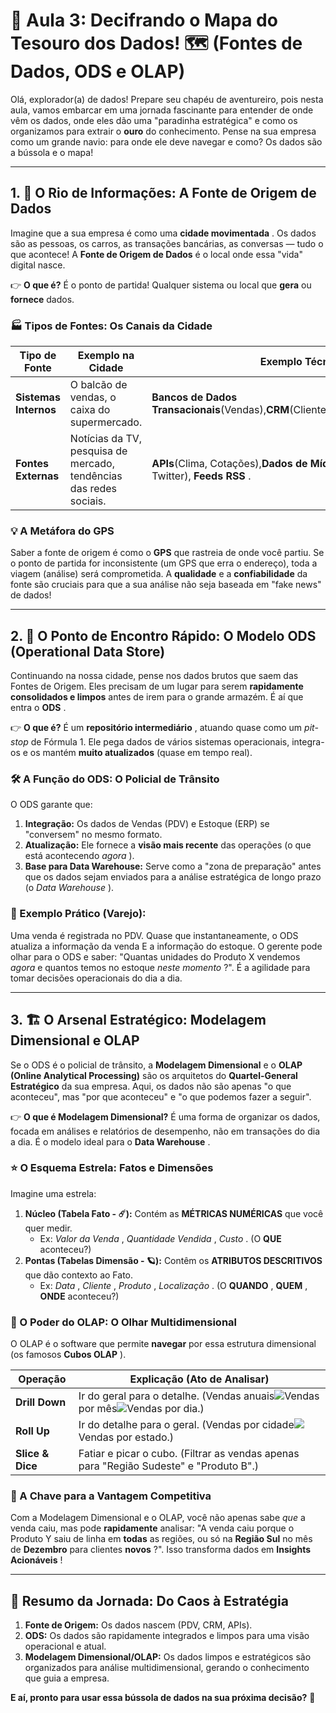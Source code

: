 
# 🚀 Aula 3: Decifrando o Mapa do Tesouro dos Dados! 🗺️ (Fontes de Dados, ODS e OLAP)

Olá, explorador(a) de dados! Prepare seu chapéu de aventureiro, pois nesta aula, vamos embarcar em uma jornada fascinante para entender de onde vêm os dados, onde eles dão uma "paradinha estratégica" e como os organizamos para extrair o **ouro** do conhecimento. Pense na sua empresa como um grande navio: para onde ele deve navegar e como? Os dados são a bússola e o mapa!

---

## 1. 🌊 O Rio de Informações: A Fonte de Origem de Dados

Imagine que a sua empresa é como uma  **cidade movimentada** . Os dados são as pessoas, os carros, as transações bancárias, as conversas — tudo o que acontece! A **Fonte de Origem de Dados** é o local onde essa "vida" digital nasce.

👉 **O que é?** É o ponto de partida! Qualquer sistema ou local que **gera** ou **fornece** dados.

### 🏭 Tipos de Fontes: Os Canais da Cidade

| Tipo de Fonte               | Exemplo na Cidade                                                    | Exemplo Técnico                                                                                             |
| --------------------------- | -------------------------------------------------------------------- | ------------------------------------------------------------------------------------------------------------ |
| **Sistemas Internos** | O balcão de vendas, o caixa do supermercado.                        | **Bancos de Dados Transacionais**(Vendas),**CRM**(Clientes),**ERP**(Finanças/Estoque).    |
| **Fontes Externas**   | Notícias da TV, pesquisa de mercado, tendências das redes sociais. | **APIs**(Clima, Cotações),**Dados de Mídia Social**(Facebook, Twitter), **Feeds RSS** . |

### 💡 A Metáfora do GPS

Saber a fonte de origem é como o **GPS** que rastreia de onde você partiu. Se o ponto de partida for inconsistente (um GPS que erra o endereço), toda a viagem (análise) será comprometida. A **qualidade** e a **confiabilidade** da fonte são cruciais para que a sua análise não seja baseada em "fake news" de dados!

---

## 2. 🚦 O Ponto de Encontro Rápido: O Modelo ODS (Operational Data Store)

Continuando na nossa cidade, pense nos dados brutos que saem das Fontes de Origem. Eles precisam de um lugar para serem **rapidamente consolidados e limpos** antes de irem para o grande armazém. É aí que entra o  **ODS** .

👉 **O que é?** É um  **repositório intermediário** , atuando quase como um *pit-stop* de Fórmula 1. Ele pega dados de vários sistemas operacionais, integra-os e os mantém **muito atualizados** (quase em tempo real).

### 🛠️ A Função do ODS: O Policial de Trânsito

O ODS garante que:

1. **Integração:** Os dados de Vendas (PDV) e Estoque (ERP) se "conversem" no mesmo formato.
2. **Atualização:** Ele fornece a **visão mais recente** das operações (o que está acontecendo  *agora* ).
3. **Base para Data Warehouse:** Serve como a "zona de preparação" antes que os dados sejam enviados para a análise estratégica de longo prazo (o  *Data Warehouse* ).

### 🏪 Exemplo Prático (Varejo):

Uma venda é registrada no PDV. Quase que instantaneamente, o ODS atualiza a informação da venda E a informação do estoque. O gerente pode olhar para o ODS e saber: "Quantas unidades do Produto X vendemos *agora* e quantos temos no estoque  *neste momento* ?". É a agilidade para tomar decisões operacionais do dia a dia.

---

## 3. 🏗️ O Arsenal Estratégico: Modelagem Dimensional e OLAP

Se o ODS é o policial de trânsito, a **Modelagem Dimensional** e o **OLAP (Online Analytical Processing)** são os arquitetos do **Quartel-General Estratégico** da sua empresa. Aqui, os dados não são apenas "o que aconteceu", mas "por que aconteceu" e "o que podemos fazer a seguir".

👉 **O que é Modelagem Dimensional?** É uma forma de organizar os dados, focada em análises e relatórios de desempenho, não em transações do dia a dia. É o modelo ideal para o  **Data Warehouse** .

### ⭐ O Esquema Estrela: Fatos e Dimensões

Imagine uma estrela:

1. **Núcleo (Tabela Fato - ☄️):** Contém as **MÉTRICAS NUMÉRICAS** que você quer medir.
   * Ex:  *Valor da Venda* ,  *Quantidade Vendida* ,  *Custo* . (O **QUE** aconteceu?)
2. **Pontas (Tabelas Dimensão - 🪐):** Contêm os **ATRIBUTOS DESCRITIVOS** que dão contexto ao Fato.
   * Ex:  *Data* ,  *Cliente* ,  *Produto* ,  *Localização* . (O  **QUANDO** ,  **QUEM** , **ONDE** aconteceu?)

### 🔮 O Poder do OLAP: O Olhar Multidimensional

O OLAP é o software que permite **navegar** por essa estrutura dimensional (os famosos  **Cubos OLAP** ).

| Operação             | Explicação (Ato de Analisar)                                                              |
| ---------------------- | ------------------------------------------------------------------------------------------- |
| **Drill Down**   | Ir do geral para o detalhe. (Vendas anuais![](data:,)Vendas por mês![](data:,)Vendas por dia.) |
| **Roll Up**      | Ir do detalhe para o geral. (Vendas por cidade![](data:,)Vendas por estado.)                  |
| **Slice & Dice** | Fatiar e picar o cubo. (Filtrar as vendas apenas para "Região Sudeste" e "Produto B".)     |

### 🎯 A Chave para a Vantagem Competitiva

Com a Modelagem Dimensional e o OLAP, você não apenas sabe *que* a venda caiu, mas pode **rapidamente** analisar: "A venda caiu porque o Produto Y saiu de linha em **todas** as regiões, ou só na **Região Sul** no mês de **Dezembro** para clientes  **novos** ?". Isso transforma dados em  **Insights Acionáveis** !

---

## 🌟 Resumo da Jornada: Do Caos à Estratégia

1. **Fonte de Origem:** Os dados nascem (PDV, CRM, APIs).
2. **ODS:** Os dados são rapidamente integrados e limpos para uma visão operacional e atual.
3. **Modelagem Dimensional/OLAP:** Os dados limpos e estratégicos são organizados para análise multidimensional, gerando o conhecimento que guia a empresa.

**E aí, pronto para usar essa bússola de dados na sua próxima decisão?** 🧭

